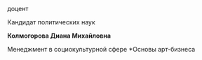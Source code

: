доцент

Кандидат политических наук

**Колмогорова Диана Михайловна**

Менеджмент в социокультурной сфере
	*Основы арт-бизнеса